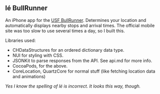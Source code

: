 lé BullRunner
--

An iPhone app for the [USF BullRunner](http://usfbullrunner.com/). Determines your location and automatically displays nearby stops and arrival times. The official mobile site was too slow to use several times a day, so I built this.

[](https://raw.github.com/createch/bullrunnerapp/master/screenshot-short.png)

Libraries used:

- CHDataStructures for an ordered dictionary data type.
- NUI for styling with CSS.
- JSONKit to parse responses from the API. See api.md for more info.
- CocoaPods, for the above.
- CoreLocation, QuartzCore for normal stuff (like fetching location data and animations)


*Yes I know the spelling of lé is incorrect. It looks this way, though.*
